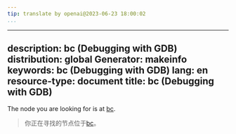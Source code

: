 ```yaml
---
tip: translate by openai@2023-06-23 18:00:02
...
```

---
description: bc (Debugging with GDB)
distribution: global
Generator: makeinfo
keywords: bc (Debugging with GDB)
lang: en
resource-type: document
title: bc (Debugging with GDB)
---

The node you are looking for is at [bc](Packets.html#bc).

> 你正在寻找的节点位于[bc](Packets.html#bc)。

